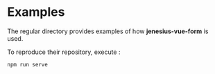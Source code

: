 # Examples
The regular directory provides examples of how **jenesius-vue-form** is used.

To reproduce their repository, execute :

`npm run serve`


